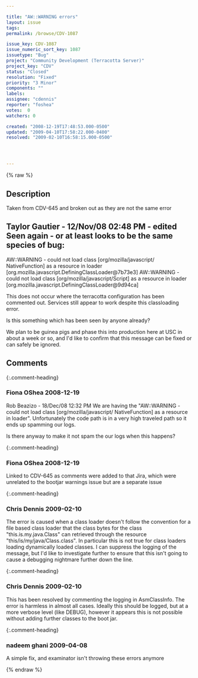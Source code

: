 ```yaml
---

title: "AW::WARNING errors"
layout: issue
tags: 
permalink: /browse/CDV-1087

issue_key: CDV-1087
issue_numeric_sort_key: 1087
issuetype: "Bug"
project: "Community Development (Terracotta Server)"
project_key: "CDV"
status: "Closed"
resolution: "Fixed"
priority: "3 Minor"
components: ""
labels: 
assignee: "cdennis"
reporter: "foshea"
votes:  0
watchers: 0

created: "2008-12-19T17:48:53.000-0500"
updated: "2009-04-10T17:58:22.000-0400"
resolved: "2009-02-10T16:58:15.000-0500"




---
```


{% raw %}

## Description

<div markdown="1" class="description">

Taken from CDV-645 and broken out as they are not the same error

Taylor Gautier - 12/Nov/08 02:48 PM - edited
Seen again - or at least looks to be the same species of bug:
----------------------------------------------------------------------------------------
AW::WARNING - could not load class [org/mozilla/javascript/
NativeFunction] as a resource in loader
[org.mozilla.javascript.DefiningClassLoader@7b73e3]
AW::WARNING - could not load class [org/mozilla/javascript/Script] as
a resource in loader [org.mozilla.javascript.DefiningClassLoader@9d94ca]

This does not occur where the terracotta configuration has been
commented out. Services still appear to work despite this
classloading error.

Is this something which has been seen by anyone already?

We plan to be guinea pigs and phase this into production here at USC
in about a week or so, and I'd like to confirm that this message can
be fixed or can safely be ignored. 


</div>

## Comments


{:.comment-heading}
### **Fiona OShea** <span class="date">2008-12-19</span>

<div markdown="1" class="comment">

Rob Beazizo - 18/Dec/08 12:32 PM
We are having the "AW::WARNING - could not load class [org/mozilla/javascript/
NativeFunction] as a resource in loader". Unfortunately the code path is in a very high traveled path so it ends up spamming our logs.

Is there anyway to make it not spam the our logs when this happens? 

</div>


{:.comment-heading}
### **Fiona OShea** <span class="date">2008-12-19</span>

<div markdown="1" class="comment">

Linked to CDV-645 as comments were added to that Jira, which were unrelated to the bootjar warnings issue but are a separate issue

</div>


{:.comment-heading}
### **Chris Dennis** <span class="date">2009-02-10</span>

<div markdown="1" class="comment">

The error is caused when a class loader doesn't follow the convention for a file based class loader that the class bytes for the class "this.is.my.java.Class" can retrieved through the resource "this/is/my/java/Class.class".  In particular this is not true for class loaders loading dynamically loaded classes.  I can suppress the logging of the message, but I'd like to investigate further to ensure that this isn't going to cause a debugging nightmare further down the line.

</div>


{:.comment-heading}
### **Chris Dennis** <span class="date">2009-02-10</span>

<div markdown="1" class="comment">

This has been resolved by commenting the logging in AsmClassInfo.  The error is harmless in almost all cases.  Ideally this should be logged, but at a more verbose level (like DEBUG), however it appears this is not possible without adding further classes to the boot jar.

</div>


{:.comment-heading}
### **nadeem ghani** <span class="date">2009-04-08</span>

<div markdown="1" class="comment">

A simple fix, and examinator isn't throwing these errors anymore

</div>



{% endraw %}

